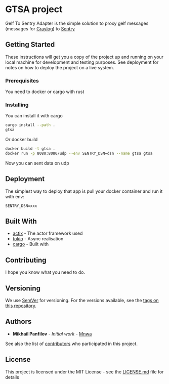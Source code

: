 # GTSA project

Gelf To Sentry Adapter is the simple solution to proxy gelf messages (messages for [Graylog](https://www.graylog.org/)) to [Sentry](https://sentry.io/)

## Getting Started

These instructions will get you a copy of the project up and running on your local machine for development and testing purposes. See deployment for notes on how to deploy the project on a live system.

### Prerequisites

You need to docker or cargo with rust

### Installing

You can install it with cargo 

```bash
cargo install --path .
gtsa
```

Or docker build

```bash
docker build -t gtsa .
docker run -p 8080:8080/udp --env SENTRY_DSN=dsn --name gtsa gtsa 
```

Now you can sent data on udp 

## Deployment

The simplest way to deploy that app is pull your docker container and run it with env:
```env
SENTRY_DSN=xxx
```

## Built With

* [actix](https://github.com/actix/actix) - The actor framework used
* [tokio](https://github.com/tokio-rs/tokio) - Async realisation
* [cargo](https://github.com/rust-lang/cargo) - Built with

## Contributing

I hope you know what you need to do.

## Versioning

We use [SemVer](http://semver.org/) for versioning. For the versions available, see the [tags on this repository](https://github.com/Mnwa/gtsa/tags). 

## Authors

* **Mikhail Panfilov** - *Initial work* - [Mnwa](https://github.com/Mnwa)

See also the list of [contributors](https://github.com/Mnwa/gtsa/contributors) who participated in this project.

## License

This project is licensed under the MIT License - see the [LICENSE.md](LICENSE.md) file for details

